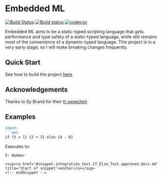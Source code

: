 # Embedded ML
[![Build Status](https://travis-ci.org/LesleyLai/eml.svg?branch=master)](https://travis-ci.org/LesleyLai/eml)
[![Build status](https://ci.appveyor.com/api/projects/status/rf9t1bnli5rpj5r0/branch/master?svg=true)](https://ci.appveyor.com/project/LesleyLai/eml/branch/master)
[![codecov](https://codecov.io/gh/LesleyLai/eml/branch/master/graph/badge.svg)](https://codecov.io/gh/LesleyLai/eml)

Embedded ML aims to be a static-typed scripting language that gets performance and type safety of a static-typed language, while still remains most of the convenience of a dynamic-typed language. This project is in a very early stage, so I will make breaking changes frequently.


## Quick Start
See how to build the project [here](docs/build.md).

## Acknowledgements

Thanks to Sy Brand for their [tl::expected](https://github.com/TartanLlama/expected).

## Examples

<!-- snippet: integration_test.If_Else_Test.approved.docs.md -->
<a id='snippet-integration_test.If_Else_Test.approved.docs.md'></a>
```md
Input:
```eml
if (5 > 1) {2 + 3} else {4 - 6}
```
Executes to:
```
5: Number
```
```
<sup><a href='#snippet-integration_test.If_Else_Test.approved.docs.md' title='Start of snippet'>anchor</a></sup>
<!-- endSnippet -->
